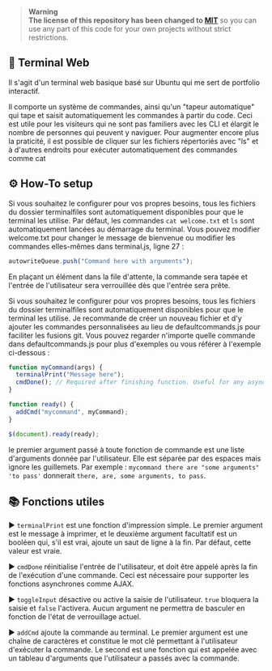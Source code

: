 > **Warning**  
> **The license of this repository has
> been changed to [MIT](LICENSE)** so you can use any part of this code for
> your own projects without strict restrictions.


## 🌠 Terminal Web

Il s'agit d'un terminal web basique basé sur Ubuntu qui me sert de portfolio interactif.

Il comporte un système de commandes, ainsi qu'un "tapeur automatique" qui tape et saisit automatiquement les commandes à partir du code.
Ceci est utile pour les visiteurs qui ne sont pas familiers avec les CLI et élargit le nombre de personnes qui peuvent y naviguer.
Pour augmenter encore plus la praticité, il est possible de cliquer sur les fichiers répertoriés avec "ls" et à d'autres endroits pour exécuter automatiquement des commandes comme cat

## ⚙️ How-To setup 

Si vous souhaitez le configurer pour vos propres besoins, tous les fichiers du dossier terminalfiles sont automatiquement disponibles pour que le terminal les utilise.
Par défaut, les commandes `cat welcome.txt` et `ls` sont automatiquement lancées au démarrage du terminal. Vous pouvez modifier welcome.txt pour changer le message de bienvenue ou modifier les commandes elles-mêmes dans terminal.js, ligne 27 :

```js
autowriteQueue.push("Command here with arguments");
```

En plaçant un élément dans la file d'attente, la commande sera tapée et l'entrée de l'utilisateur sera verrouillée dès que l'entrée sera prête.

Si vous souhaitez le configurer pour vos propres besoins, tous les fichiers du dossier terminalfiles sont automatiquement disponibles pour que le terminal les utilise. Je recommande de créer un nouveau fichier et d'y ajouter les commandes personnalisées au lieu de defaultcommands.js pour faciliter les fusions git.
Vous pouvez regarder n'importe quelle commande dans defaultcommands.js pour plus d'exemples ou vous référer à l'exemple ci-dessous :

```js
function myCommand(args) {
  terminalPrint("Message here");
  cmdDone(); // Required after finishing function. Useful for any asynchronous functions. (ie. AJAX)
}

function ready() {
  addCmd("mycommand", myCommand);
}

$(document).ready(ready);
```

le premier argument passé à toute fonction de commande est une liste d'arguments donnée par l'utilisateur. Elle est séparée par des espaces mais ignore les guillemets.
Par exemple : `mycommand there are "some arguments" 'to pass'` donnerait `there, are, some arguments, to pass`.

## 📚 Fonctions utiles 

▶️ `terminalPrint` est une fonction d'impression simple. Le premier argument est le message à imprimer, et le deuxième argument facultatif est un booléen qui, s'il est vrai, ajoute un saut de ligne à la fin. Par défaut, cette valeur est vraie.

▶️ `cmdDone` réinitialise l'entrée de l'utilisateur, et doit être appelé après la fin de l'exécution d'une commande. Ceci est nécessaire pour supporter les fonctions asynchrones comme AJAX.

▶️ `toggleInput` désactive ou active la saisie de l'utilisateur. `true` bloquera la saisie et `false` l'activera. Aucun argument ne permettra de basculer en fonction de l'état de verrouillage actuel.

▶️ `addCmd` ajoute la commande au terminal. Le premier argument est une chaîne de caractères et constitue le mot clé permettant à l'utilisateur d'exécuter la commande. Le second est une fonction qui est appelée avec un tableau d'arguments que l'utilisateur a passés avec la commande.

